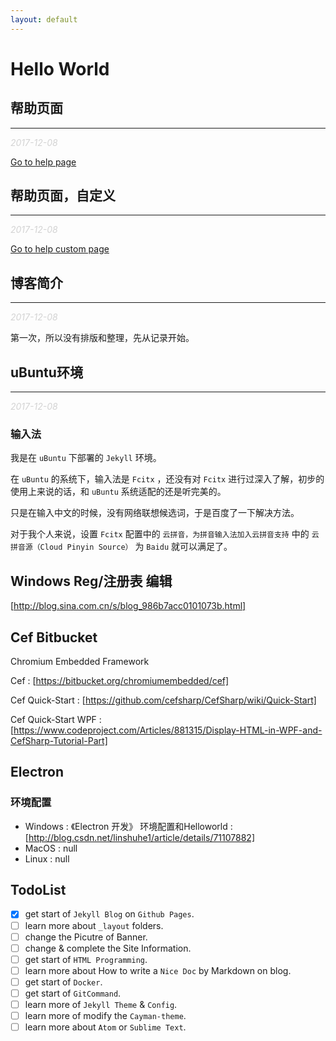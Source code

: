 ```yaml
---
layout: default
---
```


# Hello World

## 帮助页面
---
_<font color='lightgray'>2017-12-08</font>_

[Go to help page](help)

## 帮助页面，自定义
---
_<font color='lightgray'>2017-12-08</font>_

[Go to help custom page](help_custom)

## 博客简介
---
_<font color='lightgray'>2017-12-08</font>_

第一次，所以没有排版和整理，先从记录开始。

## uBuntu环境
---
_<font color='lightgray'>2017-12-08</font>_

### 输入法

我是在 `uBuntu` 下部署的 `Jekyll` 环境。

在 `uBuntu` 的系统下，输入法是 `Fcitx` ，还没有对 `Fcitx` 进行过深入了解，初步的使用上来说的话，和 `uBuntu` 系统适配的还是听完美的。

只是在输入中文的时候，没有网络联想候选词，于是百度了一下解决方法。

对于我个人来说，设置 `Fcitx` 配置中的 `云拼音，为拼音输入法加入云拼音支持` 中的 `云拼音源（Cloud Pinyin Source）` 为 `Baidu` 就可以满足了。

## Windows Reg/注册表 编辑

[http://blog.sina.com.cn/s/blog_986b7acc0101073b.html]

## Cef Bitbucket

Chromium Embedded Framework

Cef : [https://bitbucket.org/chromiumembedded/cef]

Cef Quick-Start : [https://github.com/cefsharp/CefSharp/wiki/Quick-Start]

Cef Quick-Start WPF : [https://www.codeproject.com/Articles/881315/Display-HTML-in-WPF-and-CefSharp-Tutorial-Part]

## Electron

### 环境配置

- Windows : 《Electron 开发》 环境配置和Helloworld : [http://blog.csdn.net/linshuhe1/article/details/71107882]
- MacOS : null
- Linux : null

## TodoList

- [x] get start of `Jekyll Blog` on `Github Pages`.
- [ ] learn more about `_layout` folders.
- [ ] change the Picutre of Banner.
- [ ] change & complete the Site Information.
- [ ] get start of `HTML Programming`.
- [ ] learn more about How to write a `Nice Doc` by Markdown on blog.
- [ ] get start of `Docker`.
- [ ] get start of `GitCommand`.
- [ ] learn more of `Jekyll Theme` & `Config`.
- [ ] learn more of modify the `Cayman-theme`.
- [ ] learn more about `Atom` or `Sublime Text`.

